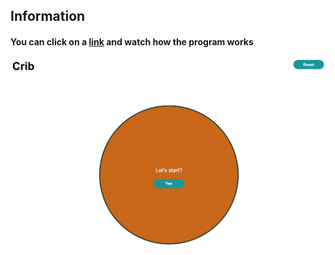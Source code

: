 ## Information

#### You can click on a <a href="https://lypkab.github.io/JavaScript-features">link</a> and watch how the program works

<img src="presentation-img.jpg" alt="">